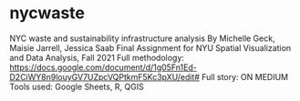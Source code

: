 # nycwaste
NYC waste and sustainability infrastructure analysis
By Michelle Geck, Maisie Jarrell, Jessica Saab
Final Assignment for NYU Spatial Visualization and Data Analysis, Fall 2021
Full methodology: https://docs.google.com/document/d/1g05Fn1Ed-D2CiWY8n9louyGV7UZpcVQPtkmF5Kc3pXU/edit#
Full story: ON MEDIUM
Tools used: Google Sheets, R, QGIS
